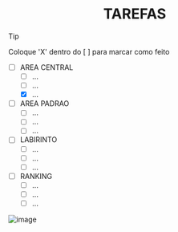 # <div align= "center" >TAREFAS <div/>
> [!TIP]
> Coloque 'X' dentro do [ ] para marcar como feito
- [ ] AREA CENTRAL
    - [ ] ...
    - [ ] ...
    - [X] ...
- [ ] AREA PADRAO
    - [ ] ...
    - [ ] ...
    - [ ] ...
- [ ] LABIRINTO
    - [ ] ...
    - [ ] ...
    - [ ] ...
- [ ] RANKING
    - [ ] ...
    - [ ] ...
    - [ ] ...

![image](https://github.com/Feupee/Algoritmos-e-Estruturas-de-Dados-2/assets/127551374/202c83ac-732a-4a32-892f-786bb9f6b931)

